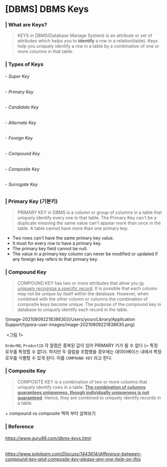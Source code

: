 # [DBMS] DBMS Keys 



### | What are Keys?

> KEYS in DBMS(Database Manage System) is an attribute or set of attributes which helps you to **identify** a row in a relation(table). Keys help you uniquely identify a row in a table by a combination of one or more columns in that table.

### | Types of Keys 

###### - Super Key

###### - Primary Key

###### - Candidate Key

###### - Alternate Key

###### - Foreign Key

###### - Compound Key

###### - Composite Key

###### - Surrogate Key 



### | Primary Key (기본키)

> PRIMARY KEY in DBMS is a column or group of columns in a table that uniquely identify every row in that table. The Primary Key can't be a duplicate meaning the same value can't appear more than once in the table. A table cannot have more than one primary key. 

- Two rows can't have the same primary key value. 
- It must for every row to have a primary key.
- The primary key field cannot be null.
- The value in a primary key column can never be modified or updated if any foreign key refers to that primary key. 



### | Compound Key 

> COMPOUND KEY has two or more attributes that allow you <u>to uniquely recognize a specific record</u>. It is possible that each column may not be unique by itself within the database. However, when combined with the other column or columns the combination of composite keys become unique. The purpose of the compound key in database to uniquely identify each record in the table. 

![image-20210809221838630](/Users/youn/Library/Application Support/typora-user-images/image-20210809221838630.png)

​								<그림 1> 

`OrderNO`, `ProductID` 각 컬럼은 중복된 값이 있어 PRIMARY 키가 될 수 없다 (= 특정 로우를 특정할 수 없다). 하지만 두 컬럼을 조합했을 경우에는 데이터베이스 내에서 특정 로우를 식별할 수 있게 된다. 이를 `COMPOUND KEY` 라고 한다. 

### | Composite Key 

> COMPOSITE KEY is a combination of two or more columns that uniquely identify rows in a table. <u>**The combination of columns guarantees uniqueness, though individually uniqueness is not guaranteed**</u>. Hence, they are combined to uniquely identify records in a table.

\+ compound vs composite 맥락 부터 살펴보기

### | Reference

###### https://www.guru99.com/dbms-keys.html

###### https://www.sololearn.com/Discuss/1443614/difference-between-compound-key-and-composite-key-please-any-one-help-on-this